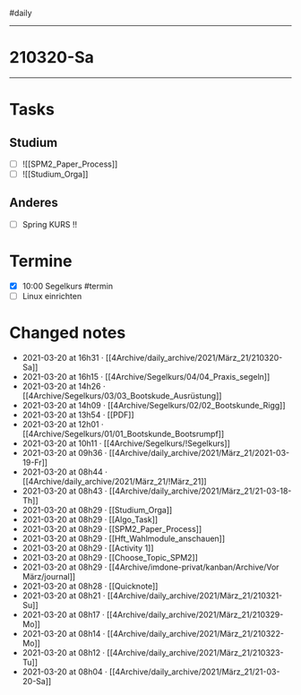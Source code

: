 #daily 

---
# 210320-Sa

---
# Tasks

## Studium 
- [ ] ![[SPM2_Paper_Process]]
- [ ] ![[Studium_Orga]]

## Anderes
- [ ] Spring KURS !!

# Termine 
- [x] 10:00 Segelkurs #termin
- [ ] Linux einrichten

# Changed notes
- 2021-03-20 at 16h31 · [[4Archive/daily_archive/2021/März_21/210320-Sa]]
- 2021-03-20 at 16h15 · [[4Archive/Segelkurs/04/04_Praxis_segeln]]
- 2021-03-20 at 14h26 · [[4Archive/Segelkurs/03/03_Bootskude_Ausrüstung]]
- 2021-03-20 at 14h09 · [[4Archive/Segelkurs/02/02_Bootskunde_Rigg]]
- 2021-03-20 at 13h54 · [[PDF]]
- 2021-03-20 at 12h01 · [[4Archive/Segelkurs/01/01_Bootskunde_Bootsrumpf]]
- 2021-03-20 at 10h11 · [[4Archive/Segelkurs/!Segelkurs]]
- 2021-03-20 at 09h36 · [[4Archive/daily_archive/2021/März_21/2021-03-19-Fr]]
- 2021-03-20 at 08h44 · [[4Archive/daily_archive/2021/März_21/!März_21]]
- 2021-03-20 at 08h43 · [[4Archive/daily_archive/2021/März_21/21-03-18-Th]]
- 2021-03-20 at 08h29 · [[Studium_Orga]]
- 2021-03-20 at 08h29 · [[Algo_Task]]
- 2021-03-20 at 08h29 · [[SPM2_Paper_Process]]
- 2021-03-20 at 08h29 · [[Hft_Wahlmodule_anschauen]]
- 2021-03-20 at 08h29 · [[Activity 1]]
- 2021-03-20 at 08h29 · [[Choose_Topic_SPM2]]
- 2021-03-20 at 08h29 · [[4Archive/imdone-privat/kanban/Archive/Vor März/journal]]
- 2021-03-20 at 08h28 · [[Quicknote]]
- 2021-03-20 at 08h21 · [[4Archive/daily_archive/2021/März_21/210321-Su]]
- 2021-03-20 at 08h17 · [[4Archive/daily_archive/2021/März_21/210329-Mo]]
- 2021-03-20 at 08h14 · [[4Archive/daily_archive/2021/März_21/210322-Mo]]
- 2021-03-20 at 08h12 · [[4Archive/daily_archive/2021/März_21/210323-Tu]]
- 2021-03-20 at 08h04 · [[4Archive/daily_archive/2021/März_21/21-03-20-Sa]]